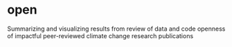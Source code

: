 # open
Summarizing and visualizing results from review of data and code openness of impactful peer-reviewed climate change research publications
